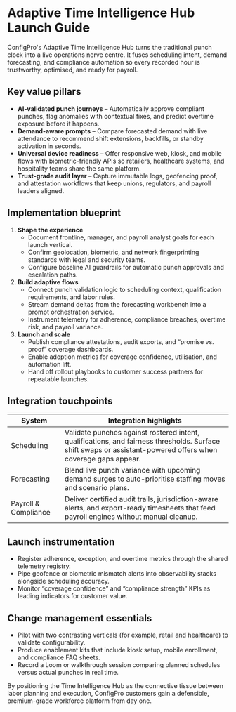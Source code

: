 # Adaptive Time Intelligence Hub Launch Guide

ConfigPro's Adaptive Time Intelligence Hub turns the traditional punch clock into a live operations nerve centre. It fuses scheduling intent, demand forecasting, and compliance automation so every recorded hour is trustworthy, optimised, and ready for payroll.

## Key value pillars

- **AI-validated punch journeys** – Automatically approve compliant punches, flag anomalies with contextual fixes, and predict overtime exposure before it happens.
- **Demand-aware prompts** – Compare forecasted demand with live attendance to recommend shift extensions, backfills, or standby activation in seconds.
- **Universal device readiness** – Offer responsive web, kiosk, and mobile flows with biometric-friendly APIs so retailers, healthcare systems, and hospitality teams share the same platform.
- **Trust-grade audit layer** – Capture immutable logs, geofencing proof, and attestation workflows that keep unions, regulators, and payroll leaders aligned.

## Implementation blueprint

1. **Shape the experience**
   - Document frontline, manager, and payroll analyst goals for each launch vertical.
   - Confirm geolocation, biometric, and network fingerprinting standards with legal and security teams.
   - Configure baseline AI guardrails for automatic punch approvals and escalation paths.
2. **Build adaptive flows**
   - Connect punch validation logic to scheduling context, qualification requirements, and labor rules.
   - Stream demand deltas from the forecasting workbench into a prompt orchestration service.
   - Instrument telemetry for adherence, compliance breaches, overtime risk, and payroll variance.
3. **Launch and scale**
   - Publish compliance attestations, audit exports, and “promise vs. proof” coverage dashboards.
   - Enable adoption metrics for coverage confidence, utilisation, and automation lift.
   - Hand off rollout playbooks to customer success partners for repeatable launches.

## Integration touchpoints

| System | Integration highlights |
| --- | --- |
| Scheduling | Validate punches against rostered intent, qualifications, and fairness thresholds. Surface shift swaps or assistant-powered offers when coverage gaps appear. |
| Forecasting | Blend live punch variance with upcoming demand surges to auto-prioritise staffing moves and scenario plans. |
| Payroll & Compliance | Deliver certified audit trails, jurisdiction-aware alerts, and export-ready timesheets that feed payroll engines without manual cleanup. |

## Launch instrumentation

- Register adherence, exception, and overtime metrics through the shared telemetry registry.
- Pipe geofence or biometric mismatch alerts into observability stacks alongside scheduling accuracy.
- Monitor “coverage confidence” and “compliance strength” KPIs as leading indicators for customer value.

## Change management essentials

- Pilot with two contrasting verticals (for example, retail and healthcare) to validate configurability.
- Produce enablement kits that include kiosk setup, mobile enrollment, and compliance FAQ sheets.
- Record a Loom or walkthrough session comparing planned schedules versus actual punches in real time.

By positioning the Time Intelligence Hub as the connective tissue between labor planning and execution, ConfigPro customers gain a defensible, premium-grade workforce platform from day one.
